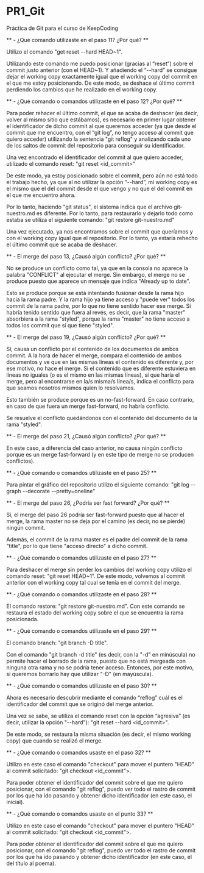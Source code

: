 # PR1_Git
Práctica de Git para el curso de KeepCoding




** - ¿Qué comando utilizaste en el paso 11? ¿Por qué? **

Utilizo el comando "get reset --hard HEAD~1".

Utilizando este comando me puedo posicionar (gracias al “reset”) sobre el commit justo anterior (con el HEAD~1). Y añadiendo el “--hard” se consigue dejar el working copy exactamente igual que el working copy del commit en el que me estoy posicionando. De este modo, se deshace el último commit perdiendo los cambios que he realizado en el working copy.




** - ¿Qué comando o comandos utilizaste en el paso 12? ¿Por qué? **

Para poder rehacer el último commit, el que se acaba de deshacer (es decir, volver al mismo sitio que estábamos), es necesario en primer lugar obtener el identificador de dicho commit al que queremos acceder (ya que desde el commit que me encuentro, con el “git log”, no tengo acceso al commit que quiero acceder) utilizando la sentencia "git reflog" y analizando cada uno de los saltos de commit del repositorio para conseguir su identificador.

Una vez encontrado el identificador del commit al que quiero acceder, utilizado el comando reset: "git reset <id_commit>"

De este modo, ya estoy posicionado sobre el commit, pero aún no está todo el trabajo hecho, ya que al no utilizar la opción “--hard”, mi working copy es el mismo que el del commit desde el que vengo y no que el del commit en el que me encuentro ahora.

Por lo tanto, haciendo "git status", el sistema indica que el archivo git-nuestro.md es diferente. Por lo tanto, para restaurarlo y dejarlo todo como estaba se utiliza el siguiente comando: "git restore git-nuestro.md"

Una vez ejecutado, ya nos encontramos sobre el commit que queríamos y con el working copy igual que el repositorio. Por lo tanto, ya estaría rehecho el último commit que se acaba de deshacer.




** - El merge del paso 13, ¿Causó algún conflicto? ¿Por qué? **

No se produce un conflicto como tal, ya que en la consola no aparece la palabra "CONFLICT" al ejecutar el merge. Sin embargo, el merge no se produce puesto que aparece un mensaje que indica "Already up to date".

Esto se produce porque se está intentando fusionar desde la rama hijo hacia la rama padre. Y la rama hijo ya tiene acceso y "puede ver" todos los commit de la rama padre, por lo que no tiene sentido hacer ese merge. Sí habría tenido sentido que fuera al revés, es decir, que la rama "master" absorbiera a la rama "styled", porque la rama "master" no tiene acceso a todos los commit que sí que tiene "styled".




** - El merge del paso 19, ¿Causó algún conflicto? ¿Por qué? **

Sí, causa un conflicto por el contenido de los documentos de ambos commit. A la hora de hacer el merge, compara el contenido de ambos documentos y ve que en las mismas líneas el contenido es diferente y, por ese motivo, no hace el merge. Si el contenido que es diferente estuviera en líneas no iguales (o es el mismo en las mismas líneas), sí que haría el merge, pero al encontrarse en la/s misma/s línea/s, indica el conflicto para que seamos nosotros mismos quien lo resolvamos.

Esto también se produce porque es un no-fast-forward. En caso contrario, en caso de que fuera un merge fast-forward, no habría conflicto.

Se resuelve el conflicto quedándonos con el contenido del documento de la rama "styled".




** - El merge del paso 21, ¿Causó algún conflicto? ¿Por qué? **

En este caso, a diferencia del caso anterior, no causa ningún conflicto porque es un merge fast-forward (y en este tipo de merge no se producen conflictos).




** - ¿Qué comando o comandos utilizaste en el paso 25? **

Para pintar el gráfico del repositorio utilizo el siguiente comando: "git log --graph --decorate --pretty=oneline"




** - El merge del paso 26, ¿Podría ser fast forward? ¿Por qué? **

Sí, el merge del paso 26 podría ser fast-forward puesto que al hacer el merge, la rama master no se deja por el camino (es decir, no se pierde) ningún commit.

Además, el commit de la rama master es el padre del commit de la rama "title", por lo que tiene "acceso directo" a dicho commit.




** - ¿Qué comando o comandos utilizaste en el paso 27? **

Para deshacer el merge sin perder los cambios del working copy utilizo el comando reset: "git reset HEAD~1". De este modo, volvemos al commit anterior con el working copy tal cual se tenía en el commit del merge.




** - ¿Qué comando o comandos utilizaste en el paso 28? **

El comando restore: "git restore git-nuestro.md". Con este comando se restaura el estado del working copy sobre el que se encuentra la rama posicionada.




** - ¿Qué comando o comandos utilizaste en el paso 29? **

El comando branch: "git branch -D title".

Con el comando "git branch -d title" (es decir, con la "-d" en minúscula) no permite hacer el borrado de la rama, puesto que no está mergeada con ninguna otra rama y no se podría tener acceso. Entonces, por este motivo, si queremos borrarlo hay que utilizar "-D" (en mayúscula).




** - ¿Qué comando o comandos utilizaste en el paso 30? **

Ahora es necesario descubrir mediante el comando “reflog” cuál es el identificador del commit que se originó del merge anterior.

Una vez se sabe, se utiliza el comando reset con la opción “agresiva” (es decir, utilizar la opción "--hard"): "git reset --hard <id_commit>".

De este modo, se restaura la misma situación (es decir, el mismo working copy) que cuando se realizó el merge.




** - ¿Qué comando o comandos usaste en el paso 32? **

Utilizo en este caso el comando "checkout" para mover el puntero "HEAD" al commit solicitado: "git checkout <id_commit">.

Para poder obtener el identificador del commit sobre el que me quiero posicionar, con el comando "git reflog", puedo ver todo el rastro de commit por los que ha ido pasando y obtener dicho identificador (en este caso, el inicial).




** - ¿Qué comando o comandos usaste en el punto 33? **

Utilizo en este caso el comando "checkout" para mover el puntero "HEAD" al commit solicitado: "git checkout <id_commit">.

Para poder obtener el identificador del commit sobre el que me quiero posicionar, con el comando "git reflog", puedo ver todo el rastro de commit por los que ha ido pasando y obtener dicho identificador (en este caso, el del título al poema).
